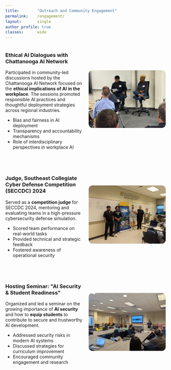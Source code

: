 ```yaml
---
title:        "Outreach and Community Engagement"
permalink:    /engagement/
layout:       single
author_profile: true
classes:      wide
---
```


<!-- Ethical AI Talk -->
<div style="display: flex; align-items: center; margin-bottom: 3em;">
  <div style="flex: 1; padding-right: 20px;">
    <h3>Ethical AI Dialogues with Chattanooga AI Network</h3>
    <p>
      Participated in community-led discussions hosted by the Chattanooga AI Network focused on the
      <strong>ethical implications of AI in the workplace</strong>. The sessions promoted responsible AI practices
      and thoughtful deployment strategies across regional industries.
    </p>
    <ul>
      <li>Bias and fairness in AI deployment</li>
      <li>Transparency and accountability mechanisms</li>
      <li>Role of interdisciplinary perspectives in workplace AI</li>
    </ul>
  </div>
  <div style="flex: 1; text-align: right;">
    <img src="/images/chain.jpg" alt="Chattanooga AI Network Talk" style="max-width: 100%; height: auto; border-radius: 12px;" />
  </div>
</div>

<!-- SECCDC 2024 -->
<div style="display: flex; align-items: center; margin-bottom: 3em;">
  <div style="flex: 1; padding-right: 20px;">
    <h3>Judge, Southeast Collegiate Cyber Defense Competition (SECCDC) 2024</h3>
    <p>
      Served as a <strong>competition judge</strong> for SECCDC 2024, mentoring and evaluating teams in a
      high-pressure cybersecurity defense simulation.
    </p>
    <ul>
      <li>Scored team performance on real-world tasks</li>
      <li>Provided technical and strategic feedback</li>
      <li>Fostered awareness of operational security</li>
    </ul>
  </div>
  <div style="flex: 1; text-align: right;">
    <img src="/images/seccdc.jpg" alt="SECCDC 2024 Judging Panel" style="max-width: 100%; height: auto; border-radius: 12px;" />
  </div>
</div>

<!-- AI Security Seminar -->
<div style="display: flex; align-items: center; margin-bottom: 3em;">
  <div style="flex: 1; padding-right: 20px;">
    <h3>Hosting Seminar: "AI Security & Student Readiness"</h3>
    <p>
      Organized and led a seminar on the growing importance of <strong>AI security</strong> and how to
      <strong>equip students</strong> to contribute to secure and trustworthy AI development.
    </p>
    <ul>
      <li>Addressed security risks in modern AI systems</li>
      <li>Discussed strategies for curriculum improvement</li>
      <li>Encouraged community engagement and research</li>
    </ul>
  </div>
  <div style="flex: 1; text-align: right;">
    <img src="/images/seminar.jpg" alt="AI Security Seminar" style="max-width: 100%; height: auto; border-radius: 12px;" />
  </div>
</div>
